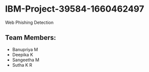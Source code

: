 # IBM-Project-39584-1660462497
Web Phishing Detection
## Team Members:
* Banupriya M
* Deepika K
* Sangeetha M
* Sutha K R


